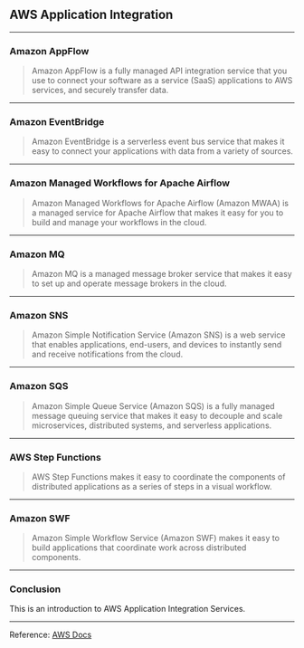 ## AWS Application Integration

---
### Amazon AppFlow
>Amazon AppFlow is a fully managed API integration service that you use to connect your software as a service (SaaS) applications to AWS services, and securely transfer data.


---

### Amazon EventBridge

>Amazon EventBridge is a serverless event bus service that makes it easy to connect your applications with data from a variety of sources. 

---

### Amazon Managed Workflows for Apache Airflow

>Amazon Managed Workflows for Apache Airflow (Amazon MWAA) is a managed service for Apache Airflow that makes it easy for you to build and manage your workflows in the cloud.

---

### Amazon MQ

>Amazon MQ is a managed message broker service that makes it easy to set up and operate message brokers in the cloud.

---

### Amazon SNS

>Amazon Simple Notification Service (Amazon SNS) is a web service that enables applications, end-users, and devices to instantly send and receive notifications from the cloud.

---

### Amazon SQS

>Amazon Simple Queue Service (Amazon SQS) is a fully managed message queuing service that makes it easy to decouple and scale microservices, distributed systems, and serverless applications.

---

### AWS Step Functions

>AWS Step Functions makes it easy to coordinate the components of distributed applications as a series of steps in a visual workflow.

---

### Amazon SWF

>Amazon Simple Workflow Service (Amazon SWF) makes it easy to build applications that coordinate work across distributed components.

---

### Conclusion

This is an introduction to AWS Application Integration Services.

---

Reference: [AWS Docs](https://docs.aws.amazon.com/index.html)

